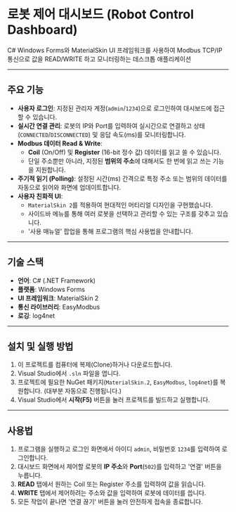 ﻿#  로봇 제어 대시보드 (Robot Control Dashboard)

C# Windows Forms와 MaterialSkin UI 프레임워크를 사용하여 Modbus TCP/IP 통신으로 값을 READ/WRITE 하고 모니터링하는 데스크톱 애플리케이션


---

##  주요 기능

- **사용자 로그인**: 지정된 관리자 계정(`admin`/`1234`)으로 로그인하여 대시보드에 접근할 수 있습니다.
- **실시간 연결 관리**: 로봇의 IP와 Port를 입력하여 실시간으로 연결하고 상태(`CONNECTED`/`DISCONNECTED`) 및 응답 속도(ms)를 모니터링합니다.
- **Modbus 데이터 Read & Write**:
  - **Coil** (On/Off) 및 **Register** (16-bit 정수 값) 데이터를 읽고 쓸 수 있습니다.
  - 단일 주소뿐만 아니라, 지정된 **범위의 주소**에 대해서도 한 번에 읽고 쓰는 기능을 지원합니다.
- **주기적 읽기 (Polling)**: 설정된 시간(ms) 간격으로 특정 주소 또는 범위의 데이터를 자동으로 읽어와 화면에 업데이트합니다.
- **사용자 친화적 UI**:
  - `MaterialSkin 2`를 적용하여 현대적인 머티리얼 디자인을 구현했습니다.
  - 사이드바 메뉴를 통해 여러 로봇을 선택하고 관리할 수 있는 구조를 갖추고 있습니다.
  - '사용 매뉴얼' 팝업을 통해 프로그램의 핵심 사용법을 안내합니다.

---

##  기술 스택

- **언어**: C# (.NET Framework)
- **플랫폼**: Windows Forms
- **UI 프레임워크**: MaterialSkin 2
- **통신 라이브러리**: EasyModbus
- **로깅**: log4net

---

##  설치 및 실행 방법

1.  이 프로젝트를 컴퓨터에 복제(Clone)하거나 다운로드합니다.
2.  Visual Studio에서 `.sln` 파일을 엽니다.
3.  프로젝트에 필요한 NuGet 패키지(`MaterialSkin.2`, `EasyModbus`, `log4net`)를 복원합니다. (대부분 자동으로 진행됩니다.)
4.  Visual Studio에서 **시작(F5)** 버튼을 눌러 프로젝트를 빌드하고 실행합니다.

---

##  사용법

1.  프로그램을 실행하고 로그인 화면에서 아이디 `admin`, 비밀번호 `1234`를 입력하여 로그인합니다.
2.  대시보드 화면에서 제어할 로봇의 **IP 주소**와 **Port**(`502`)를 입력하고 '연결' 버튼을 누릅니다.
3.  **READ** 탭에서 원하는 Coil 또는 Register 주소를 입력하여 값을 읽습니다.
4.  **WRITE** 탭에서 제어하려는 주소와 값을 입력하여 로봇에 데이터를 씁니다.
5.  모든 작업이 끝나면 '연결 끊기' 버튼을 눌러 안전하게 접속을 종료합니다.